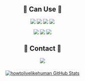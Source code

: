 

<div align="center">

## :wrench: Can Use :wrench:
  
<img src="https://img.shields.io/badge/Java-2C5BB4?style=flat-square&logo=Java&logoColor=white"/> </a>
<img src="https://img.shields.io/badge/Spring-6DB33F?style=flat-square&logo=Spring&logoColor=white"/> </a>
<img src="https://img.shields.io/badge/Spring Boot-68BC71?style=flat-square&logo=SpringBoot&logoColor=white"/> </a>
<img src="https://img.shields.io/badge/Android-3DDC84?style=flat-square&logo=android&logoColor=white"/> </a>

<img src="https://img.shields.io/badge/Oracle-F80000?style=flat-square&logo=Oracle&logoColor=white"/> </a>
<img src="https://img.shields.io/badge/MySQL-4479A1?style=flat-square&logo=MySql&logoColor=white"/> </a>
<img src="https://img.shields.io/badge/SQLite-003B57?style=flat-square&logo=SQLite&logoColor=white"/> </a>


## 💬 Contact 💬
<a href="https://howtolivelikehuman.tistory.com/" target="_blank">
<img src="https://img.shields.io/badge/howToLiveLikeHuman-FF9900?style=flat-square&logo=AwesomeLists&logoColor=white"/></a>

###
[![howtolivelikehuman GitHub Stats](https://github-readme-stats.vercel.app/api?username=howtolivelikehuman&show_icons=true&count_private=true)](https://github.com/anandmainali)

</div>

<!--
**howtolivelikehuman/howtolivelikehuman** is a ✨ _special_ ✨ repository because its `README.md` (this file) appears on your GitHub profile.

Here are some ideas to get you started:

- 🔭 I’m currently working on ...
- 🌱 I’m currently learning ...
- 👯 I’m looking to collaborate on ...
- 🤔 I’m looking for help with ...
-  Ask me about ...
- 📫 How to reach me: ...
- 😄 Pronouns: ...
- ⚡ Fun fact: ...
-->



